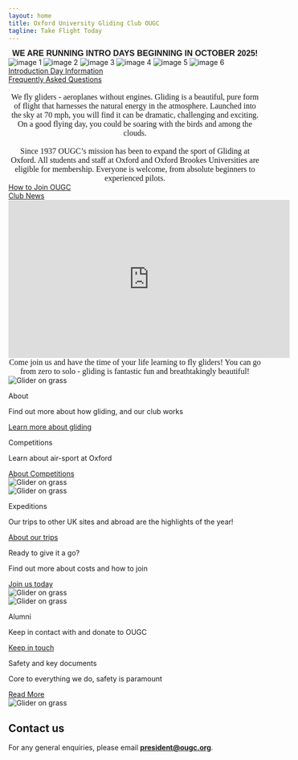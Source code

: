 ```yaml
---
layout: home
title: Oxford University Gliding Club OUGC
tagline: Take Flight Today
---
```


<div style="text-align: center; font-family: 'Montserrat', sans-serif; font-weight: 700;font-size: 1rem">
  WE ARE RUNNING INTRO DAYS BEGINNING IN OCTOBER 2025!
</div>

<div class="image-grid">
  <img src="assets/images/home/home_1.webp" alt="image 1">
  <img src="assets/images/home/home_2.webp" alt="image 2">
  <img src="assets/images/home/home_3.webp" alt="image 3">
  <img src="assets/images/home/home_4.jpeg" alt="image 4">
  <img src="assets/images/home/home_5.jpeg" alt="image 5">
  <img src="assets/images/home/home_6.jpeg" alt="image 6">
</div>

<div class="home-button-wrapper">
  <a href="introduction_days/key_information/" class="big-button">Introduction Day Information</a>
</div>

<div class="home-button-wrapper">
  <a href="membership/faqs/" class="big-button">Frequently Asked Questions</a>
</div>


<div style="text-align: center; font-family: 'Georgia', serif;font-size: 1rem">
<br>
  We fly gliders - aeroplanes without engines. Gliding is a beautiful, pure form of flight that harnesses the natural energy in the atmosphere. Launched into the sky at 70 mph, you will find it can be dramatic, challenging and exciting. On a good flying day, you could be soaring with the birds and among the clouds. 

<br>
<br>
  Since 1937 OUGC’s mission has been to expand the sport of Gliding at Oxford. All students and staff at Oxford and Oxford Brookes Universities are eligible for membership. Everyone is welcome, from absolute beginners to experienced pilots.
</div>


<div class="home-button-wrapper">
  <a href="membership/join/" class="big-button">How to Join OUGC</a>
</div>

<div class="home-button-wrapper">
  <a href="news/" class="big-button">Club News</a>
</div>

<div class="video-wrapper">
    <iframe width="560" height="315" src="https://www.youtube.com/embed/AiGAneGvtN0?si=hXtUArfT8WGXcLG1" title="YouTube video player" frameborder="0" allow="accelerometer; autoplay; clipboard-write; encrypted-media; gyroscope; picture-in-picture; web-share" referrerpolicy="strict-origin-when-cross-origin" allowfullscreen></iframe>
</div>
<div style="text-align: center; font-family: 'Georgia', serif;font-size: 1rem">
  Come join us and have the time of your life learning to fly gliders! You can go from zero to solo - gliding is fantastic fun and breathtakingly beautiful!
</div>

<div class="feature-section">
  <div class="feature-image">
    <img src="assets/images/home/home_7.webp" alt="Glider on grass">
  </div>
  <div class="feature-text">
    <p class="feature-label">About</p>
    <p class="feature-description">
      Find out more about how gliding, and our club works
    </p>
    <a href="about_gliding/" class="feature-button">Learn more about gliding</a>
  </div>
</div>

<div class="feature-section">

  <div class="feature-text">
      <p class="feature-label">Competitions</p>
      <p class="feature-description">
      Learn about air-sport at Oxford
      </p>
      <a href="competitions/varsity/" class="feature-button">About Competitions</a>
  </div>

  <div class="feature-image">
      <img src="assets/images/home/home_8.webp" alt="Glider on grass">
  </div>
</div>

<div class="feature-section">
  <div class="feature-image">
    <img src="assets/images/home/home_9.webp" alt="Glider on grass">
  </div>
  <div class="feature-text">
    <p class="feature-label">Expeditions</p>
    <p class="feature-description">
      Our trips to other UK sites and abroad are the highlights of the year!
    </p>
    <a href="trips_training_weeks_expeditions/trips/" class="feature-button"> About our trips</a>
  </div>
</div>


<div class="feature-section">
  <div class="feature-text">
      <p class="feature-label">Ready to give it a go?</p>
      <p class="feature-description">
      Find out more about costs and how to join
      </p>
      <a href="competitions/varsity/" class="feature-button">Join us today</a>
  </div>

  <div class="feature-image">
      <img src="assets/images/home/home_10.webp" alt="Glider on grass">
  </div>
</div>


<div class="feature-section">
  <div class="feature-image">
    <img src="assets/images/home/home_11.webp" alt="Glider on grass">
  </div>
  <div class="feature-text">
    <p class="feature-label">Alumni</p>
    <p class="feature-description">
      Keep in contact with and donate to OUGC
    </p>
    <a href="about_ougc/alumni_1937_club/" class="feature-button"> Keep in touch</a>
  </div>
</div>

<div class="feature-section">
  <div class="feature-text">
      <p class="feature-label">Safety and key documents</p>
      <p class="feature-description">
      Core to everything we do, safety is paramount
      </p>
      <a href="about_ougc/safety/" class="feature-button">Read More</a>
  </div>

  <div class="feature-image">
      <img src="assets/images/home/home_12.webp" alt="Glider on grass">
  </div>
</div>

## Contact us
For any general enquiries, please email **president@ougc.org**.